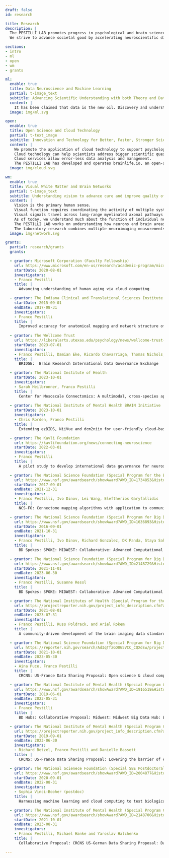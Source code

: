 ```yaml
---
draft: false
id: research

title: Research
description: |
  The PESTILLI LAB promotes progress in psychological and brain science via the democratization of scientific research, methods, data and infrastructure.
  We strive to advance societal good by accelerating neuroscientific discovery and education via data-science applications and innovative technology.

sections:
- intro
- ml
- open
- wm
- grants

ml:
  enable: true
  title: Data Neuroscience and Machine Learning
  partial: t-image_text
  subtitle: Advancing Scientific Understanding with both Theory and Data-Driven Methods
  content: |
    It has been claimed that data is the new oil. Discovery and understanding in psychological and brain science depend on the ability to process large amounts of “good data” to extract meaningful insights. The PESTILLI LAB capitalizes on the recent opportunities for large-scale data analysis, data science and machine learning. The lab uses advanced data-driven methods to find unexplored associations between brain biomarkers and behavior, and to advance scientific theory and understanding.
  image: img/ml.svg

open:
  enable: true
  title: Open Science and Cloud Technology
  partial: t-text_image
  subtitle: Innovation and Technology for Better, Faster, Stronger Science
  content: |
    We promote the application of cloud technology to support psychological and brain science science.
    Cloud technology can help scientists address bigger scientific questions and reduce mistakes.
    Cloud services allow error-less data analysis and management.
    The PESTILLI LAB has developed and operates brainlife.io, an open-source, free-to-use cloud computing platform that supports thousands of students and researchers with reproducible neuroimaging data processing.
  image: img/cloud.svg

wm:
  enable: true
  title: Visual White Matter and Brain Networks
  partial: t-image_text
  subtitle: Understanding vision to advance cure and improve quality of life
  content: |
    Vision is the primary human sense.
    Visual function requires coordinating the activity of multiple systems, from the eyes to the brain.
    Visual signals travel across long-range myelinated axonal pathways that form a network of neurons and brain areas.
    As of today, we understand much about the function of individual neurons and brain areas but less about communication between brain areas.
    The PESTILLI LAB works on understanding how neurons and brain areas connect and form networks and how these networks support human behavior.
    The laboratory research combines multiple neuroimaging measurements to study how networks and the biological tissue support human vision during development and across the lifespan.
  image: img/network.svg

grants:
  partial: research/grants
  grants:

  - grantor: Microsoft Corporation (Faculty Fellowship) 
    url: https://www.microsoft.com/en-us/research/academic-program/microsoft-investigator-fellowship/fellowship-recipients/
    startDate: 2020-08-01
    investigators: 
    - Franco Pestilli
    title: |
      Advancing understanding of human aging via cloud computing

  - grantor: The Indiana Clinical and Translational Sciences Institute (CTSI)
    startDate: 2015-09-01
    endDate: 2017-08-31
    investigators: 
    - Franco Pestilli
    title: |
      Improved accuracy for anatomical mapping and network structure of the Alzheimer's brain
  
  - grantor: The Wellcome Trust
    url: https://liberalarts.utexas.edu/psychology/news/wellcome-trust-awards-funding-to-develop-international-governance-framework-for-neuroscience-data-sharing
    startDate: 2023-07-01
    investigators: 
    - Franco Pestilli, Damian Eke, Ricardo Chavarriaga, Thomas Nichols, Fernanda Tovar Moll, Amadi Ihunwo
    title: |
      BRIDGE:  Brain Research International Data Governance Exchange  

  - grantor: The National Institute of Health
    startDate: 2023-10-01
    investigators: 
    - Sarah Heilbronner, Franco Pestilli
    title: |
      Center for Mesoscale Connectomics: A multimodal, cross-species approach
  
  - grantor: The National Institute of Mental Health BRAIN Initiative 
    startDate: 2023-10-01
    investigators: 
    - Chris Rorden, Franco Pestilli
    title: |
      Extending ezBIDS, NiiVue and dcm2niix for user-friendly cloud-based integration and visualization

  - grantor: The Kavli Foundation
    url: https://kavlifoundation.org/news/connecting-neuroscience
    startDate: 2022-03-01
    investigators: 
    - Franco Pestilli
    title: |
      A pilot study to develop international data governance for neuroscience

  - grantor: The National Science Foundation (Special Program for the BRAIN initiative)
    url: https://www.nsf.gov/awardsearch/showAward?AWD_ID=1734853&HistoricalAwards=false
    startDate: 2017-09-01
    endDate: 2021-12-31
    investigators: 
    - Franco Pestilli, Ivo Dinov, Lei Wang, Eleftherios Garyfallidis
    title: |
      NCS-FO: Connectome mapping algorithms with application to community services for big data neuroscience 

  - grantor: The National Science Foundation (Special Program for Big Data)
    url: https://www.nsf.gov/awardsearch/showAward?AWD_ID=1636893&HistoricalAwards=false
    startDate: 2016-09-01
    endDate: 2021-10-31
    investigators: 
    - Franco Pestilli, Ivo Dinov, Richard Gonzalez, DK Panda, Staya Sahoo
    title: |
      BD Spokes: SPOKE: MIDWEST: Collaborative: Advanced Computational Neuroscience Network (ACNN)

  - grantor: The National Science Foundation (Special Program for Big Data)
    url: https://www.nsf.gov/awardsearch/showAward?AWD_ID=2148729&HistoricalAwards=false
    startDate: 2021-11-01
    endDate: 2023-06-30
    investigators: 
    - Franco Pestilli, Susanne Ressl
    title: |
      BD Spokes: SPOKE: MIDWEST: Collaborative: Advanced Computational Neuroscience Network (ACNN)

  - grantor: The National Institutes of Health (Special Program for the BRAIN Initiative)
    url: https://projectreporter.nih.gov/project_info_description.cfm?aid=10253558
    startDate: 2021-08-01
    endDate: 2023-07-31
    investigators: 
    - Franco Pestilli, Russ Poldrack, and Ariel Rokem
    title: |
      A community-driven development of the brain imaging data standard (BIDS) to describe macroscopic brain connections

  - grantor: The National Science Foundation (Special Program for Big Data)
    url: https://reporter.nih.gov/search/AdIqTfzGO0G5VCC_CQXdsw/project-details/10428625
    startDate: 2021-10-01
    endDate: 2023-05-30
    investigators: 
    - Aina Puce, Franco Pestilli
    title: |
      CRCNS: US-France Data Sharing Proposal: Open science & cloud computing of MEEG

  - grantor: The National Institute of Mental Health (Special Program CRCNS)
    url: https://www.nsf.gov/awardsearch/showAward?AWD_ID=1916518&HistoricalAwards=false
    startDate: 2019-06-01
    endDate: 2023-05-31
    investigators: 
    - Franco Pestilli
    title: |
      BD Hubs: Collaborative Proposal: Midwest: Midwest Big Data Hub: Building Communities to Harness the Data Revolution

  - grantor: The National Institute of Mental Health (Special Program CRCNS)
    url: https://projectreporter.nih.gov/project_info_description.cfm?aid=10262925
    startDate: 2019-09-01
    endDate: 2023-06-30
    investigators: 
    - Richard Betzel, Franco Pestilli and Danielle Bassett
    title: |
      CRCNS: US-France Data Sharing Proposal: Lowering the barrier of entry to network neuroscience

  - grantor: The National Scienece Foundation (Special SBE Postdoctoral Fellowship)
    url: https://www.nsf.gov/awardsearch/showAward?AWD_ID=2004877&HistoricalAwards=false
    startDate: 2020-09-01
    endDate: 2022-08-31
    investigators: 
    - Sophia Vinci-Booher (postdoc)
    title: |
      Harnessing machine learning and cloud computing to test biological models of the role of white matter in human learning

  - grantor: The National Institute of Mental Health (Special Program CRCNS)
    url: https://www.nsf.gov/awardsearch/showAward?AWD_ID=2148700&HistoricalAwards=false
    startDate: 2021-10-01
    endDate: 2023-08-31
    investigators: 
    - Franco Pestilli, Michael Hanke and Yaroslav Halchenko
    title: |
      Collaborative Proposal: CRCNS US-German Data Sharing Proposal: DataLad - a decentralized system for integrated discovery, management, and publication of digital objects of science

---
```

